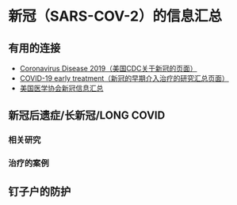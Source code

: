 # 新冠（SARS-COV-2）的信息汇总

## 有用的连接
- [Coronavirus Disease 2019（美国CDC关于新冠的页面）](https://www.cdc.gov/coronavirus/2019-nCoV/index.html)
- [COVID-19 early treatment（新冠的早期介入治疗的研究汇总页面）](https://c19early.org/)
- [美国医学协会新冠信息汇总](https://www.ama-assn.org/delivering-care/public-health/covid-19-2019-novel-coronavirus-resource-center-physicians)

## 新冠后遗症/长新冠/LONG COVID

### 相关研究

### 治疗的案例

## 钉子户的防护
